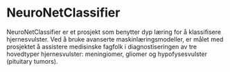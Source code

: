 # NeuroNetClassifier
NeuroNetClassifier er et prosjekt som benytter dyp læring for å klassifisere hjernesvulster. Ved å bruke avanserte maskinlæringsmodeller, er målet med prosjektet å assistere medisinske fagfolk i diagnostiseringen av tre hovedtyper hjernesvulster: meningiomer, gliomer og hypofysesvulster (pituitary tumors).
